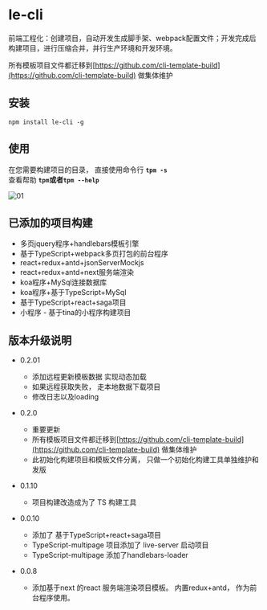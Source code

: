 # le-cli
前端工程化：创建项目，自动开发生成脚手架、webpack配置文件；开发完成后构建项目，进行压缩合并，并行生产环境和开发环境。

所有模板项目文件都迁移到[https://github.com/cli-template-build](https://github.com/cli-template-build) 做集体维护


## 安装
`npm install le-cli -g`

## 使用
在您需要构建项目的目录， 直接使用命令行 **`tpm -s`**                                       
查看帮助 **`tpm`或者`tpm --help`**                                    
                    
![01](./static/img/01.png)


## 已添加的项目构建
- 多页jquery程序+handlebars模板引擎
- 基于TypeScript+webpack多页打包的前台程序
- react+redux+antd+jsonServerMockjs
- react+redux+antd+next服务端渲染
- koa程序+MySql连接数据库
- koa程序+基于TypeScript+MySql
- 基于TypeScript+react+saga项目
- 小程序 - 基于tina的小程序构建项目


## 版本升级说明
- 0.2.01
    - 添加远程更新模板数据 实现动态加载
    - 如果远程获取失败， 走本地数据下载项目
    - 修改日志以及loading 


- 0.2.0
    - 重要更新 
    - 所有模板项目文件都迁移到[https://github.com/cli-template-build](https://github.com/cli-template-build) 做集体维护
    - 此初始化构建项目和模板文件分离， 只做一个初始化构建工具单独维护和发版
    

- 0.1.10
    - 项目构建改造成为了 TS 构建工具


- 0.0.10
    - 添加了 基于TypeScript+react+saga项目
    - TypeScript-multipage 项目添加了 live-server 启动项目
    - TypeScript-multipage 添加了handlebars-loader

- 0.0.8                                                                 
    - 添加基于next 的react 服务端渲染项目模板。 内置redux+antd， 作为前台程序使用。
